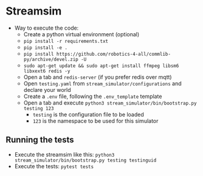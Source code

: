 # Streamsim
- Way to execute the code: 
    - Create a python virtual environment (optional) 
    - `pip install -r requirements.txt`
    - `pip install -e .`
    - `pip install https://github.com/robotics-4-all/commlib-py/archive/devel.zip -U`
    - `sudo apt-get update && sudo apt-get install ffmpeg libsm6 libxext6 redis -y`
    - Open a tab and `redis-server` (if you prefer redis over mqtt)
    - Open `testing.yaml` from `stream_simulator/configurations` and declare your world
    - Create a `.env` file, following the `.env_template` template
    - Open a tab and execute `python3 stream_simulator/bin/bootstrap.py testing 123`
        - `testing` is the configuration file to be loaded
        - `123` is the namespace to be used for this simulator

## Running the tests

- Execute the streamsim like this: `python3 stream_simulator/bin/bootstrap.py testing testinguid`
- Execute the tests: `pytest tests`